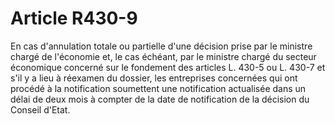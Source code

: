 # Article R430-9

En cas d'annulation totale ou partielle d'une décision prise par le ministre chargé de l'économie et, le cas échéant, par le ministre chargé du secteur économique concerné sur le fondement des articles L. 430-5 ou L. 430-7 et s'il y a lieu à réexamen du dossier, les entreprises concernées qui ont procédé à la notification soumettent une notification actualisée dans un délai de deux mois à compter de la date de notification de la décision du Conseil d'Etat.